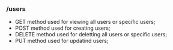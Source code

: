 ### /users
- GET method used for viewing all users or specific users;
- POST method used for creating users;
- DELETE method used for deletting all users or specific users;
- PUT method used for updatind users;